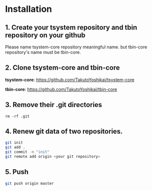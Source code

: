 # Installation

## 1. Create your tsystem repository and tbin repository on your github
Please name tsystem-core repository meaningful name. but tbin-core repository's name must be tbin-core.

## 2. Clone tsystem-core and tbin-core
**tsystem-core**: https://github.com/TakutoYoshikai/tsystem-core

**tbin-core**: https://github.com/TakutoYoshikai/tbin-core

## 3. Remove their .git directories
```
rm -rf .git
```

## 4. Renew git data of two repositories.
```bash
git init
git add .
git commit -m "init"
git remote add origin <your git repository>
```

## 5. Push
```bash
git push origin master
```
